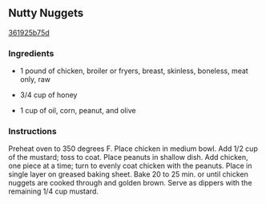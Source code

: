 ## Nutty Nuggets

[361925b75d](http://www.kraftrecipes.com/recipes/nutty-nuggets-109920.aspx)

### Ingredients

 - 1 pound of chicken, broiler or fryers, breast, skinless, boneless, meat only, raw

 - 3/4 cup of honey

 - 1 cup of oil, corn, peanut, and olive

### Instructions

Preheat oven to 350 degrees F. Place chicken in medium bowl. Add 1/2 cup of the mustard; toss to coat. Place peanuts in shallow dish. Add chicken, one piece at a time; turn to evenly coat chicken with the peanuts. Place in single layer on greased baking sheet. Bake 20 to 25 min. or until chicken nuggets are cooked through and golden brown. Serve as dippers with the remaining 1/4 cup mustard.